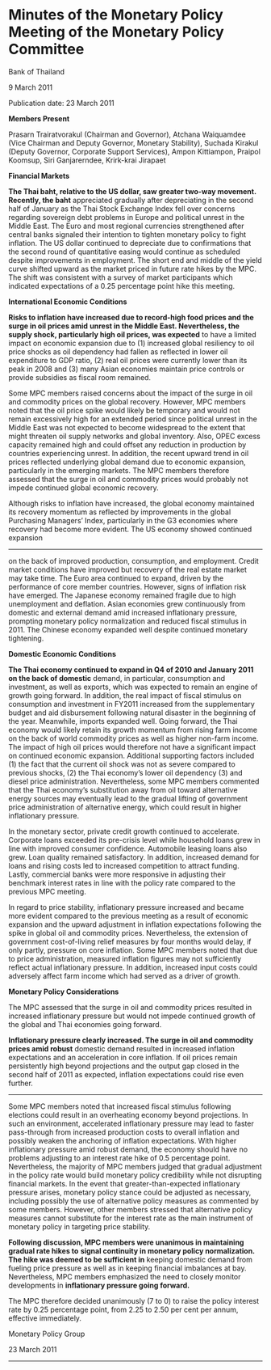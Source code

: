 # Minutes of the Monetary Policy Meeting of the Monetary Policy Committee 

 Bank of Thailand

 9 March 2011

 Publication date: 23 March 2011

**Members Present**

Prasarn Trairatvorakul (Chairman and Governor), Atchana Waiquamdee (Vice Chairman and Deputy
Governor, Monetary Stability), Suchada Kirakul (Deputy Governor, Corporate Support Services),
Ampon Kittiampon, Praipol Koomsup, Siri Ganjarerndee, Krirk-krai Jirapaet

**Financial Markets**

**The Thai baht, relative to the US dollar, saw greater two-way movement. Recently, the baht**
appreciated gradually after depreciating in the second half of January as the Thai Stock Exchange
Index fell over concerns regarding sovereign debt problems in Europe and political unrest in the
Middle East. The Euro and most regional currencies strengthened after central banks signaled
their intention to tighten monetary policy to fight inflation. The US dollar continued to depreciate due
to confirmations that the second round of quantitative easing would continue as scheduled despite
improvements in employment. The short end and middle of the yield curve shifted upward as the
market priced in future rate hikes by the MPC. The shift was consistent with a survey of market
participants which indicated expectations of a 0.25 percentage point hike this meeting.

**International Economic Conditions**

**Risks to inflation have increased due to record-high food prices and the surge in oil prices amid**
**unrest in the Middle East. Nevertheless, the supply shock, particularly high oil prices, was expected**
to have a limited impact on economic expansion due to (1) increased global resiliency to oil price
shocks as oil dependency had fallen as reflected in lower oil expenditure to GDP ratio, (2) real oil
prices were currently lower than its peak in 2008 and (3) many Asian economies maintain price
controls or provide subsidies as fiscal room remained.

Some MPC members raised concerns about the impact of the surge in oil and commodity prices on
the global recovery. However, MPC members noted that the oil price spike would likely be temporary
and would not remain excessively high for an extended period since political unrest in the Middle
East was not expected to become widespread to the extent that might threaten oil supply networks and
global inventory. Also, OPEC excess capacity remained high and could offset any reduction in
production by countries experiencing unrest. In addition, the recent upward trend in oil prices
reflected underlying global demand due to economic expansion, particularly in the emerging markets.
The MPC members therefore assessed that the surge in oil and commodity prices would probably not
impede continued global economic recovery.

Although risks to inflation have increased, the global economy maintained its recovery momentum
as reflected by improvements in the global Purchasing Managers’ Index, particularly in the G3
economies where recovery had become more evident. The US economy showed continued expansion


-----

on the back of improved production, consumption, and employment. Credit market conditions have
improved but recovery of the real estate market may take time. The Euro area continued to expand,
driven by the performance of core member countries. However, signs of inflation risk have emerged.
The Japanese economy remained fragile due to high unemployment and deflation. Asian economies
grew continuously from domestic and external demand amid increased inflationary pressure,
prompting monetary policy normalization and reduced fiscal stimulus in 2011. The Chinese economy
expanded well despite continued monetary tightening.

**Domestic Economic Conditions**

**The Thai economy continued to expand in Q4 of 2010 and January 2011 on the back of domestic**
demand, in particular, consumption and investment, as well as exports, which was expected to
remain an engine of growth going forward. In addition, the real impact of fiscal stimulus on
consumption and investment in FY2011 increased from the supplementary budget and aid
disbursement following natural disaster in the beginning of the year. Meanwhile, imports expanded
well. Going forward, the Thai economy would likely retain its growth momentum from rising farm
income on the back of world commodity prices as well as higher non-farm income. The impact of
high oil prices would therefore not have a significant impact on continued economic expansion.
Additional supporting factors included (1) the fact that the current oil shock was not as severe
compared to previous shocks, (2) the Thai economy’s lower oil dependency (3) and diesel price
administration. Nevertheless, some MPC members commented that the Thai economy’s substitution
away from oil toward alternative energy sources may eventually lead to the gradual lifting of
government price administration of alternative energy, which could result in higher inflationary
pressure.

In the monetary sector, private credit growth continued to accelerate. Corporate loans exceeded its
pre-crisis level while household loans grew in line with improved consumer confidence. Automobile
leasing loans also grew. Loan quality remained satisfactory. In addition, increased demand for loans
and rising costs led to increased competition to attract funding. Lastly, commercial banks were more
responsive in adjusting their benchmark interest rates in line with the policy rate compared to the
previous MPC meeting.

In regard to price stability, inflationary pressure increased and became more evident compared to the
previous meeting as a result of economic expansion and the upward adjustment in inflation
expectations following the spike in global oil and commodity prices. Nevertheless, the extension of
government cost-of-living relief measures by four months would delay, if only partly, pressure on
core inflation. Some MPC members noted that due to price administration, measured inflation figures
may not sufficiently reflect actual inflationary pressure. In addition, increased input costs could
adversely affect farm income which had served as a driver of growth.

**Monetary Policy Considerations**

The MPC assessed that the surge in oil and commodity prices resulted in increased inflationary
pressure but would not impede continued growth of the global and Thai economies going forward.

**Inflationary pressure clearly increased. The surge in oil and commodity prices amid robust**
domestic demand resulted in increased inflation expectations and an acceleration in core inflation. If
oil prices remain persistently high beyond projections and the output gap closed in the second half of
2011 as expected, inflation expectations could rise even further.


-----

Some MPC members noted that increased fiscal stimulus following elections could result in an
overheating economy beyond projections. In such an environment, accelerated inflationary pressure
may lead to faster pass-through from increased production costs to overall inflation and possibly
weaken the anchoring of inflation expectations. With higher inflationary pressure amid robust
demand, the economy should have no problems adjusting to an interest rate hike of 0.5 percentage
point. Nevertheless, the majority of MPC members judged that gradual adjustment in the policy rate
would build monetary policy credibility while not disrupting financial markets. In the event that
greater-than-expected inflationary pressure arises, monetary policy stance could be adjusted as
necessary, including possibly the use of alternative policy measures as commented by some members.
However, other members stressed that alternative policy measures cannot substitute for the interest
rate as the main instrument of monetary policy in targeting price stability.

**Following discussion, MPC members were unanimous in maintaining gradual rate hikes to**
**signal continuity in monetary policy normalization. The hike was deemed to be sufficient in**
keeping domestic demand from fueling price pressure as well as in keeping financial imbalances at
bay. Nevertheless, MPC members emphasized the need to closely monitor developments in
**inflationary pressure going forward.**

The MPC therefore decided unanimously (7 to 0) to raise the policy interest rate by 0.25 percentage
point, from 2.25 to 2.50 per cent per annum, effective immediately.

Monetary Policy Group

23 March 2011


-----

